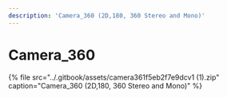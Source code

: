 ```yaml
---
description: 'Camera_360 (2D,180, 360 Stereo and Mono)'
---
```


# Camera\_360

{% file src="../.gitbook/assets/camera361f5eb2f7e9dcv1 \(1\).zip" caption="Camera\_360 \(2D,180, 360 Stereo and Mono\)" %}

